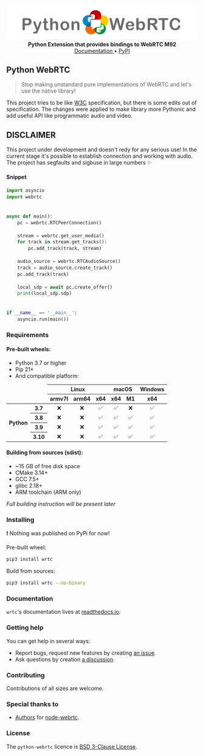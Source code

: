 <p align="center">
    <a href="https://github.com/MarshalX/python-webrtc">
        <img src=".github/images/logo.png" alt="python-webrtc">
    </a>
    <br>
    <b>Python Extension that provides bindings to WebRTC M92 </b>
    <br>
    <a href="https://wrtc.rtfd.io/">
        Documentation
    </a>
    •
    <a href="https://pypi.org/project/wrtc/">
        PyPI
    </a>
</p>

## Python WebRTC

> Stop making unstandard pure implementations of WebRTC and let's use the native library!

This project tries to be like [W3C](https://w3c.github.io/webrtc-pc/) specification, but there is some edits out of
specification. The changes were applied to make library more Pythonic and add useful API like programmatic audio and
video.

## DISCLAIMER

This project under development and doesn't redy for any serious use! In the current stage it's possible to establish
connection and working with audio. The project has segfaults and sigbuse in large numbers ✨

#### Snippet

```python
import asyncio
import webrtc


async def main():
    pc = webrtc.RTCPeerConnection()

    stream = webrtc.get_user_media()
    for track in stream.get_tracks():
        pc.add_track(track, stream)

    audio_source = webrtc.RTCAudioSource()
    track = audio_source.create_track()
    pc.add_track(track)

    local_sdp = await pc.create_offer()
    print(local_sdp.sdp)


if __name__ == '__main__':
    asyncio.run(main())
```

### Requirements

#### Pre-built wheels:

- Python 3.7 or higher
- Pip 21+
- And compatible platform: 

<table>
  <thead>
    <tr>
      <td colspan="2" rowspan="2"></td>
      <th colspan="3">Linux</th>
      <th colspan="2">macOS</th>
      <th>Windows</th>
    </tr>
    <tr>
      <th>armv7l</th>
      <th>arm64</th>
      <th>x64</th>
      <th>x64</th>
      <th>M1</th>
      <th>x64</th>
    </tr>
  </thead>
  <tbody>
    <tr>
      <th rowspan="6">Python</th>
      <th>3.7</th>
        <td align="center">❌</td>
        <td align="center">❌</td>
        <td align="center">✅</td>
        <td align="center">✅</td>
        <td align="center">❌</td>
        <td align="center">✅</td>
    </tr>
    <tr>
      <th>3.8</th>
        <td align="center">❌</td>
        <td align="center">❌</td>
        <td align="center">✅</td>
        <td align="center">✅</td>
        <td align="center">✅</td>
        <td align="center">✅</td>
    </tr>
    <tr>
      <th>3.9</th>
        <td align="center">❌</td>
        <td align="center">❌</td>
        <td align="center">✅</td>
        <td align="center">✅</td>
        <td align="center">✅</td>
        <td align="center">✅</td>
    </tr>
    <tr>
      <th>3.10</th>
        <td align="center">❌</td>
        <td align="center">❌</td>
        <td align="center">✅</td>
        <td align="center">✅</td>
        <td align="center">✅</td>
        <td align="center">✅</td>
    </tr>
  </tbody>
</table>

#### Building from sources (sdist):

- ~15 GB of free disk space
- CMake 3.14+
- GCC 7.5+
- glibc 2.18+ 
- ARM toolchain (ARM only)

_Full building instruction will be present later_

### Installing

❗️ Nothing was published on PyPi for now!

Pre-built wheel:
``` bash
pip3 install wrtc
```

Build from sources:
``` bash
pip3 install wrtc --no-binary
```

### Documentation

`wrtc`'s documentation lives at [readthedocs.io](https://wrtc.rtfd.io/).

### Getting help

You can get help in several ways:
- Report bugs, request new features by creating [an issue](https://github.com/MarshalX/python-webrtc/issues/new).
- Ask questions by creation [a discussion](https://github.com/MarshalX/python-webrtc/discussions/new).

### Contributing

Contributions of all sizes are welcome.

### Special thanks to

- [Authors](https://github.com/node-webrtc/node-webrtc/blob/develop/AUTHORS) for [node-webrtc](https://github.com/node-webrtc/node-webrtc).

### License

The `python-webrtc` licence is [BSD 3-Clause License](LICENSE.md).
